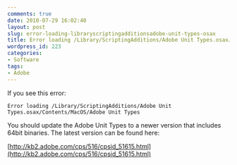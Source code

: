 ```yaml
---
comments: true
date: 2010-07-29 16:02:40
layout: post
slug: error-loading-libraryscriptingadditionsadobe-unit-types-osax
title: Error loading /Library/ScriptingAdditions/Adobe Unit Types.osax…
wordpress_id: 223
categories:
- Software
tags:
- Adobe
---
```


If you see this error:

```
Error loading /Library/ScriptingAdditions/Adobe Unit Types.osax/Contents/MacOS/Adobe Unit Types
```

You should update the Adobe Unit Types to a newer version that includes 64bit
binaries. The latest version can be found here:

[http://kb2.adobe.com/cps/516/cpsid_51615.html](http://kb2.adobe.com/cps/516/cpsid_51615.html)
